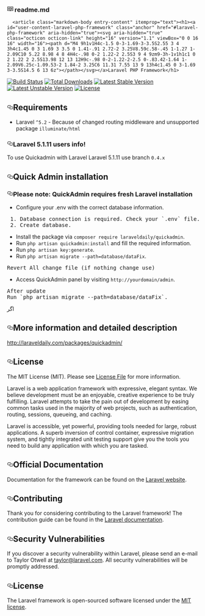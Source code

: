 <html>
<body>
<div id="readme" class="readme boxed-group clearfix announce instapaper_body md" >
    <h3>
      <svg aria-hidden="true" class="octicon octicon-book" height="16" version="1.1" viewBox="0 0 16 16" width="16"><path d="M3 5h4v1H3V5zm0 3h4V7H3v1zm0 2h4V9H3v1zm11-5h-4v1h4V5zm0 2h-4v1h4V7zm0 2h-4v1h4V9zm2-6v9c0 .55-.45 1-1 1H9.5l-1 1-1-1H2c-.55 0-1-.45-1-1V3c0-.55.45-1 1-1h5.5l1 1 1-1H15c.55 0 1 .45 1 1zm-8 .5L7.5 3H2v9h6V3.5zm7-.5H9.5l-.5.5V12h6V3z"></path></svg>
      readme.md
    </h3>

      <article class="markdown-body entry-content" itemprop="text"><h1><a id="user-content-laravel-php-framework" class="anchor" href="#laravel-php-framework" aria-hidden="true"><svg aria-hidden="true" class="octicon octicon-link" height="16" version="1.1" viewBox="0 0 16 16" width="16"><path d="M4 9h1v1H4c-1.5 0-3-1.69-3-3.5S2.55 3 4 3h4c1.45 0 3 1.69 3 3.5 0 1.41-.91 2.72-2 3.25V8.59c.58-.45 1-1.27 1-2.09C10 5.22 8.98 4 8 4H4c-.98 0-2 1.22-2 2.5S3 9 4 9zm9-3h-1v1h1c1 0 2 1.22 2 2.5S13.98 12 13 12H9c-.98 0-2-1.22-2-2.5 0-.83.42-1.64 1-2.09V6.25c-1.09.53-2 1.84-2 3.25C6 11.31 7.55 13 9 13h4c1.45 0 3-1.69 3-3.5S14.5 6 13 6z"></path></svg></a>Laravel PHP Framework</h1>

<p><a href="https://travis-ci.org/laravel/framework"><img src="https://camo.githubusercontent.com/88861b709123d23a028c2fd3ee2362d4d0a74927/68747470733a2f2f7472617669732d63692e6f72672f6c61726176656c2f6672616d65776f726b2e737667" alt="Build Status" data-canonical-src="https://travis-ci.org/laravel/framework.svg" style="max-width:100%;"></a>
<a href="https://packagist.org/packages/laravel/framework"><img src="https://camo.githubusercontent.com/5a674002b5c53d66601b1d59a8ac60353aa96000/68747470733a2f2f706f7365722e707567782e6f72672f6c61726176656c2f6672616d65776f726b2f642f746f74616c2e737667" alt="Total Downloads" data-canonical-src="https://poser.pugx.org/laravel/framework/d/total.svg" style="max-width:100%;"></a>
<a href="https://packagist.org/packages/laravel/framework"><img src="https://camo.githubusercontent.com/de9d7ef724aa9d01338f48bfb115a258047e23b6/68747470733a2f2f706f7365722e707567782e6f72672f6c61726176656c2f6672616d65776f726b2f762f737461626c652e737667" alt="Latest Stable Version" data-canonical-src="https://poser.pugx.org/laravel/framework/v/stable.svg" style="max-width:100%;"></a>
<a href="https://packagist.org/packages/laravel/framework"><img src="https://camo.githubusercontent.com/eb5212eb268ceba0175832a46b0731f9f176d07d/68747470733a2f2f706f7365722e707567782e6f72672f6c61726176656c2f6672616d65776f726b2f762f756e737461626c652e737667" alt="Latest Unstable Version" data-canonical-src="https://poser.pugx.org/laravel/framework/v/unstable.svg" style="max-width:100%;"></a>
<a href="https://packagist.org/packages/laravel/framework"><img src="https://camo.githubusercontent.com/e65c945b219ec6c6f63826a83df905b3191ae52c/68747470733a2f2f706f7365722e707567782e6f72672f6c61726176656c2f6672616d65776f726b2f6c6963656e73652e737667" alt="License" data-canonical-src="https://poser.pugx.org/laravel/framework/license.svg" style="max-width:100%;"></a></p>

<h2><a id="user-content-requirements" class="anchor" href="#requirements" aria-hidden="true"><svg aria-hidden="true" class="octicon octicon-link" height="16" version="1.1" viewBox="0 0 16 16" width="16"><path d="M4 9h1v1H4c-1.5 0-3-1.69-3-3.5S2.55 3 4 3h4c1.45 0 3 1.69 3 3.5 0 1.41-.91 2.72-2 3.25V8.59c.58-.45 1-1.27 1-2.09C10 5.22 8.98 4 8 4H4c-.98 0-2 1.22-2 2.5S3 9 4 9zm9-3h-1v1h1c1 0 2 1.22 2 2.5S13.98 12 13 12H9c-.98 0-2-1.22-2-2.5 0-.83.42-1.64 1-2.09V6.25c-1.09.53-2 1.84-2 3.25C6 11.31 7.55 13 9 13h4c1.45 0 3-1.69 3-3.5S14.5 6 13 6z"></path></svg></a>Requirements</h2>

<ul>
<li>Laravel <code>^5.2</code> - Because of changed routing middleware and unsupported package <code>illuminate/html</code></li>
</ul>

<h3><a id="user-content-laravel-5111-users-info" class="anchor" href="#laravel-5111-users-info" aria-hidden="true"><svg aria-hidden="true" class="octicon octicon-link" height="16" version="1.1" viewBox="0 0 16 16" width="16"><path d="M4 9h1v1H4c-1.5 0-3-1.69-3-3.5S2.55 3 4 3h4c1.45 0 3 1.69 3 3.5 0 1.41-.91 2.72-2 3.25V8.59c.58-.45 1-1.27 1-2.09C10 5.22 8.98 4 8 4H4c-.98 0-2 1.22-2 2.5S3 9 4 9zm9-3h-1v1h1c1 0 2 1.22 2 2.5S13.98 12 13 12H9c-.98 0-2-1.22-2-2.5 0-.83.42-1.64 1-2.09V6.25c-1.09.53-2 1.84-2 3.25C6 11.31 7.55 13 9 13h4c1.45 0 3-1.69 3-3.5S14.5 6 13 6z"></path></svg></a>Laravel 5.1.11 users info!</h3>

<p>To use Quickadmin with Laravel Laravel 5.1.11 use branch <code>0.4.x</code></p>

<h2><a id="user-content-quick-admin-installation" class="anchor" href="#quick-admin-installation" aria-hidden="true"><svg aria-hidden="true" class="octicon octicon-link" height="16" version="1.1" viewBox="0 0 16 16" width="16"><path d="M4 9h1v1H4c-1.5 0-3-1.69-3-3.5S2.55 3 4 3h4c1.45 0 3 1.69 3 3.5 0 1.41-.91 2.72-2 3.25V8.59c.58-.45 1-1.27 1-2.09C10 5.22 8.98 4 8 4H4c-.98 0-2 1.22-2 2.5S3 9 4 9zm9-3h-1v1h1c1 0 2 1.22 2 2.5S13.98 12 13 12H9c-.98 0-2-1.22-2-2.5 0-.83.42-1.64 1-2.09V6.25c-1.09.53-2 1.84-2 3.25C6 11.31 7.55 13 9 13h4c1.45 0 3-1.69 3-3.5S14.5 6 13 6z"></path></svg></a>Quick Admin installation</h2>

<h3><a id="user-content-please-note-quickadmin-requires-fresh-laravel-installation" class="anchor" href="#please-note-quickadmin-requires-fresh-laravel-installation" aria-hidden="true"><svg aria-hidden="true" class="octicon octicon-link" height="16" version="1.1" viewBox="0 0 16 16" width="16"><path d="M4 9h1v1H4c-1.5 0-3-1.69-3-3.5S2.55 3 4 3h4c1.45 0 3 1.69 3 3.5 0 1.41-.91 2.72-2 3.25V8.59c.58-.45 1-1.27 1-2.09C10 5.22 8.98 4 8 4H4c-.98 0-2 1.22-2 2.5S3 9 4 9zm9-3h-1v1h1c1 0 2 1.22 2 2.5S13.98 12 13 12H9c-.98 0-2-1.22-2-2.5 0-.83.42-1.64 1-2.09V6.25c-1.09.53-2 1.84-2 3.25C6 11.31 7.55 13 9 13h4c1.45 0 3-1.69 3-3.5S14.5 6 13 6z"></path></svg></a>Please note: QuickAdmin requires fresh Laravel installation</h3>

<ul>
<li>Configure your .env with the correct database information.</li>
</ul>

<div class="highlight highlight-text-html-php"><pre><span class="pl-s1"> <span class="pl-c1">1</span><span class="pl-k">.</span> <span class="pl-c1">Database</span> <span class="pl-c1">connection</span> <span class="pl-c1">is</span> <span class="pl-c1">required</span><span class="pl-k">.</span> <span class="pl-c1">Check</span> <span class="pl-c1">your</span> <span class="pl-s"><span class="pl-pds">`</span>.env<span class="pl-pds">`</span></span> <span class="pl-c1">file</span><span class="pl-k">.</span></span>
<span class="pl-s1"> <span class="pl-c1">2</span><span class="pl-k">.</span> <span class="pl-c1">Create</span> <span class="pl-c1">database</span><span class="pl-k">.</span></span></pre></div>

<ul>
<li>Install the package via <code>composer require laraveldaily/quickadmin</code>.</li>
<li>Run <code>php artisan quickadmin:install</code> and fill the required information.</li>
<li>Run <code>php artisan key:generate</code>.</li>
<li>Run <code>php artisan migrate --path=database/dataFix</code>.</li>
</ul>

<div class="highlight highlight-text-html-php"><pre><span class="pl-s1"><span class="pl-c1">Revert</span> <span class="pl-c1">All</span> <span class="pl-c1">change</span> <span class="pl-c1">file</span> (<span class="pl-k">if</span> <span class="pl-c1">nothing</span> <span class="pl-c1">change</span> <span class="pl-k">use</span>)</span></pre></div>

<ul>
<li>Access QuickAdmin panel by visiting <code>http://yourdomain/admin</code>.</li>
</ul>

<div class="highlight highlight-text-html-php"><pre><span class="pl-s1"><span class="pl-c1">After</span> <span class="pl-c1">update</span></span>
<span class="pl-s1"><span class="pl-c1">Run</span> <span class="pl-s"><span class="pl-pds">`</span>php artisan migrate --path=database/dataFix<span class="pl-pds">`</span></span><span class="pl-k">.</span></span></pre></div>

<p>اگر</p>

<h2><a id="user-content-more-information-and-detailed-description" class="anchor" href="#more-information-and-detailed-description" aria-hidden="true"><svg aria-hidden="true" class="octicon octicon-link" height="16" version="1.1" viewBox="0 0 16 16" width="16"><path d="M4 9h1v1H4c-1.5 0-3-1.69-3-3.5S2.55 3 4 3h4c1.45 0 3 1.69 3 3.5 0 1.41-.91 2.72-2 3.25V8.59c.58-.45 1-1.27 1-2.09C10 5.22 8.98 4 8 4H4c-.98 0-2 1.22-2 2.5S3 9 4 9zm9-3h-1v1h1c1 0 2 1.22 2 2.5S13.98 12 13 12H9c-.98 0-2-1.22-2-2.5 0-.83.42-1.64 1-2.09V6.25c-1.09.53-2 1.84-2 3.25C6 11.31 7.55 13 9 13h4c1.45 0 3-1.69 3-3.5S14.5 6 13 6z"></path></svg></a>More information and detailed description</h2>

<p><a href="http://laraveldaily.com/packages/quickadmin/">http://laraveldaily.com/packages/quickadmin/</a></p>

<h2><a id="user-content-license" class="anchor" href="#license" aria-hidden="true"><svg aria-hidden="true" class="octicon octicon-link" height="16" version="1.1" viewBox="0 0 16 16" width="16"><path d="M4 9h1v1H4c-1.5 0-3-1.69-3-3.5S2.55 3 4 3h4c1.45 0 3 1.69 3 3.5 0 1.41-.91 2.72-2 3.25V8.59c.58-.45 1-1.27 1-2.09C10 5.22 8.98 4 8 4H4c-.98 0-2 1.22-2 2.5S3 9 4 9zm9-3h-1v1h1c1 0 2 1.22 2 2.5S13.98 12 13 12H9c-.98 0-2-1.22-2-2.5 0-.83.42-1.64 1-2.09V6.25c-1.09.53-2 1.84-2 3.25C6 11.31 7.55 13 9 13h4c1.45 0 3-1.69 3-3.5S14.5 6 13 6z"></path></svg></a>License</h2>

<p>The MIT License (MIT). Please see <a href="/razzaghi/dializSheet/blob/master/license.md">License File</a> for more information.</p>

<p>Laravel is a web application framework with expressive, elegant syntax. We believe development must be an enjoyable, creative experience to be truly fulfilling. Laravel attempts to take the pain out of development by easing common tasks used in the majority of web projects, such as authentication, routing, sessions, queueing, and caching.</p>

<p>Laravel is accessible, yet powerful, providing tools needed for large, robust applications. A superb inversion of control container, expressive migration system, and tightly integrated unit testing support give you the tools you need to build any application with which you are tasked.</p>

<h2><a id="user-content-official-documentation" class="anchor" href="#official-documentation" aria-hidden="true"><svg aria-hidden="true" class="octicon octicon-link" height="16" version="1.1" viewBox="0 0 16 16" width="16"><path d="M4 9h1v1H4c-1.5 0-3-1.69-3-3.5S2.55 3 4 3h4c1.45 0 3 1.69 3 3.5 0 1.41-.91 2.72-2 3.25V8.59c.58-.45 1-1.27 1-2.09C10 5.22 8.98 4 8 4H4c-.98 0-2 1.22-2 2.5S3 9 4 9zm9-3h-1v1h1c1 0 2 1.22 2 2.5S13.98 12 13 12H9c-.98 0-2-1.22-2-2.5 0-.83.42-1.64 1-2.09V6.25c-1.09.53-2 1.84-2 3.25C6 11.31 7.55 13 9 13h4c1.45 0 3-1.69 3-3.5S14.5 6 13 6z"></path></svg></a>Official Documentation</h2>

<p>Documentation for the framework can be found on the <a href="http://laravel.com/docs">Laravel website</a>.</p>

<h2><a id="user-content-contributing" class="anchor" href="#contributing" aria-hidden="true"><svg aria-hidden="true" class="octicon octicon-link" height="16" version="1.1" viewBox="0 0 16 16" width="16"><path d="M4 9h1v1H4c-1.5 0-3-1.69-3-3.5S2.55 3 4 3h4c1.45 0 3 1.69 3 3.5 0 1.41-.91 2.72-2 3.25V8.59c.58-.45 1-1.27 1-2.09C10 5.22 8.98 4 8 4H4c-.98 0-2 1.22-2 2.5S3 9 4 9zm9-3h-1v1h1c1 0 2 1.22 2 2.5S13.98 12 13 12H9c-.98 0-2-1.22-2-2.5 0-.83.42-1.64 1-2.09V6.25c-1.09.53-2 1.84-2 3.25C6 11.31 7.55 13 9 13h4c1.45 0 3-1.69 3-3.5S14.5 6 13 6z"></path></svg></a>Contributing</h2>

<p>Thank you for considering contributing to the Laravel framework! The contribution guide can be found in the <a href="http://laravel.com/docs/contributions">Laravel documentation</a>.</p>

<h2><a id="user-content-security-vulnerabilities" class="anchor" href="#security-vulnerabilities" aria-hidden="true"><svg aria-hidden="true" class="octicon octicon-link" height="16" version="1.1" viewBox="0 0 16 16" width="16"><path d="M4 9h1v1H4c-1.5 0-3-1.69-3-3.5S2.55 3 4 3h4c1.45 0 3 1.69 3 3.5 0 1.41-.91 2.72-2 3.25V8.59c.58-.45 1-1.27 1-2.09C10 5.22 8.98 4 8 4H4c-.98 0-2 1.22-2 2.5S3 9 4 9zm9-3h-1v1h1c1 0 2 1.22 2 2.5S13.98 12 13 12H9c-.98 0-2-1.22-2-2.5 0-.83.42-1.64 1-2.09V6.25c-1.09.53-2 1.84-2 3.25C6 11.31 7.55 13 9 13h4c1.45 0 3-1.69 3-3.5S14.5 6 13 6z"></path></svg></a>Security Vulnerabilities</h2>

<p>If you discover a security vulnerability within Laravel, please send an e-mail to Taylor Otwell at <a href="mailto:taylor@laravel.com">taylor@laravel.com</a>. All security vulnerabilities will be promptly addressed.</p>

<h2><a id="user-content-license-1" class="anchor" href="#license-1" aria-hidden="true"><svg aria-hidden="true" class="octicon octicon-link" height="16" version="1.1" viewBox="0 0 16 16" width="16"><path d="M4 9h1v1H4c-1.5 0-3-1.69-3-3.5S2.55 3 4 3h4c1.45 0 3 1.69 3 3.5 0 1.41-.91 2.72-2 3.25V8.59c.58-.45 1-1.27 1-2.09C10 5.22 8.98 4 8 4H4c-.98 0-2 1.22-2 2.5S3 9 4 9zm9-3h-1v1h1c1 0 2 1.22 2 2.5S13.98 12 13 12H9c-.98 0-2-1.22-2-2.5 0-.83.42-1.64 1-2.09V6.25c-1.09.53-2 1.84-2 3.25C6 11.31 7.55 13 9 13h4c1.45 0 3-1.69 3-3.5S14.5 6 13 6z"></path></svg></a>License</h2>

<p>The Laravel framework is open-sourced software licensed under the <a href="http://opensource.org/licenses/MIT">MIT license</a>.</p>
</article>
  </div>
  </body>
  </html>